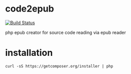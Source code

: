 code2epub
=======
[![Build Status](https://travis-ci.org/hanhan1978/phpepub.svg?branch=master)](https://travis-ci.org/hanhan1978/phpepub)

php epub creator for source code reading via epub reader

installation
=======
```
curl -sS https://getcomposer.org/installer | php
```
